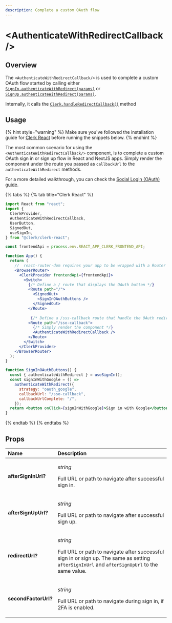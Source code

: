 ```yaml
---
description: Complete a custom OAuth flow
---
```


# &lt;AuthenticateWithRedirectCallback /&gt;

## Overview

The `<AuthenticateWithRedirectCallback/>` is used to complete a custom OAuth flow started by calling either [`SignIn.authenticateWithRedirect(params)`](../../reference/clerkjs/signin.md#signinwithoauth) or [`SignUp.authenticateWithRedirect(params)`](../../reference/clerkjs/signup.md#signinwithoauth). 

Internally, it calls the [`Clerk.handleRedirectCallback()`](../../reference/clerkjs/clerk.md#handleredirectcallback-params) method

## Usage

{% hint style="warning" %}
Make sure you've followed the installation guide for [Clerk React](../../reference/clerk-react/installation.md) before running the snippets below.
{% endhint %}

The most common scenario for using the `<AuthenticateWithRedirectCallback/>` component, is to complete a custom OAuth sign in or sign up flow in React and NextJS apps. Simply render the component under the route you passed as `callbackUrl` to the `authenticateWithRedirect` methods.

For a more detailed walkthrough, you can check the [Social Login \(OAuth\) guide](../../popular-guides/social-login-oauth.md).

{% tabs %}
{% tab title="Clerk React" %}
```jsx
import React from "react";
import {
  ClerkProvider,
  AuthenticateWithRedirectCallback,
  UserButton,
  SignedOut,
  useSignIn,
} from "@clerk/clerk-react";

const frontendApi = process.env.REACT_APP_CLERK_FRONTEND_API;

function App() {
  return (
    //  react-router-dom requires your app to be wrapped with a Router
    <BrowserRouter>
      <ClerkProvider frontendApi={frontendApi}>
        <Switch>
          {/* Define a / route that displays the OAuth button */}
          <Route path="/">
            <SignedOut>
              <SignInOAuthButtons />
            </SignedOut>
          </Route>
         
           {/* Define a /sss-callback route that handle the OAuth redirect flow */}
          <Route path="/sso-callback">
            {/* Simply render the component */}
            <AuthenticateWithRedirectCallback />
          </Route>
        </Switch>
      </ClerkProvider>
    </BrowserRouter>
  );
}

function SignInOAuthButtons() {
  const { authenticateWithRedirect } = useSignIn();
  const signInWithGoogle = () =>
    authenticateWithRedirect({
      strategy: "oauth_google",
      callbackUrl: "/sso-callback",
      callbackUrlComplete: "/",
    });
  return <button onClick={signInWithGoogle}>Sign in with Google</button>;
}
```
{% endtab %}
{% endtabs %}



## Props

<table>
  <thead>
    <tr>
      <th style="text-align:left">Name</th>
      <th style="text-align:left">Description</th>
    </tr>
  </thead>
  <tbody>
    <tr>
      <td style="text-align:left"><b>afterSignInUrl?</b>
      </td>
      <td style="text-align:left">
        <p><em>string</em>
        </p>
        <p>Full URL or path to navigate after successful sign in.</p>
      </td>
    </tr>
    <tr>
      <td style="text-align:left"><b>afterSignUpUrl?</b>
      </td>
      <td style="text-align:left">
        <p><em>string</em>
        </p>
        <p>Full URL or path to navigate after successful sign up.</p>
      </td>
    </tr>
    <tr>
      <td style="text-align:left"><b>redirectUrl?</b>
      </td>
      <td style="text-align:left">
        <p><em>string</em>
        </p>
        <p>Full URL or path to navigate after successful sign in or sign up. The
          same as setting <code>afterSignInUrl</code> and <code>afterSignUpUrl</code> to
          the same value.</p>
      </td>
    </tr>
    <tr>
      <td style="text-align:left"><b>secondFactorUrl?</b>
      </td>
      <td style="text-align:left">
        <p><em>string</em>
        </p>
        <p>Full URL or path to navigate during sign in, if 2FA is enabled.</p>
      </td>
    </tr>
  </tbody>
</table>

